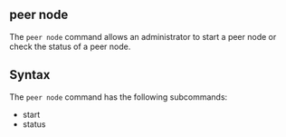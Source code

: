 ## peer node

The `peer node` command allows an administrator to start a peer node or check
the status of a peer node.

## Syntax

The `peer node` command has the following subcommands:

  * start
  * status
